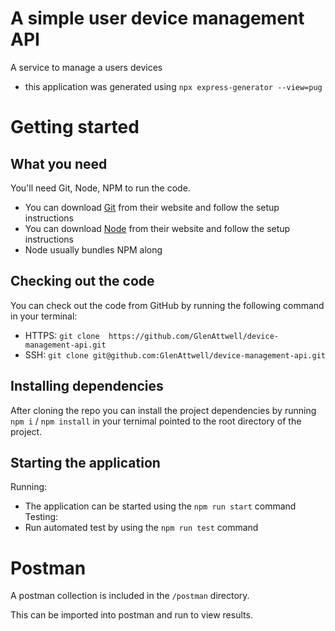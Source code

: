 # A simple user device management API
A service to manage a users devices

- this application was generated using `npx express-generator --view=pug`

# Getting started
## What you need
You'll need Git, Node, NPM to run the code.
- You can download [Git](https://git-scm.com/downloads) from their website and follow the setup instructions 
- You can download [Node](https://nodejs.org/en/download/) from their website and follow the setup instructions
- Node usually bundles NPM along

## Checking out the code
You can check out the code from GitHub by running the following command in your terminal:
- HTTPS: `git clone  https://github.com/GlenAttwell/device-management-api.git`
- SSH: `git clone git@github.com:GlenAttwell/device-management-api.git`

## Installing dependencies
After cloning the repo you can install the project dependencies by running `npm i` / `npm install` in your ternimal pointed to the root directory of the project.

## Starting the application
Running:
- The application can be started using the ``npm run start`` command
Testing: 
- Run automated test by using the `npm run test` command

# Postman
A postman collection is included in the `/postman` directory.

This can be imported into postman and run to view results.
